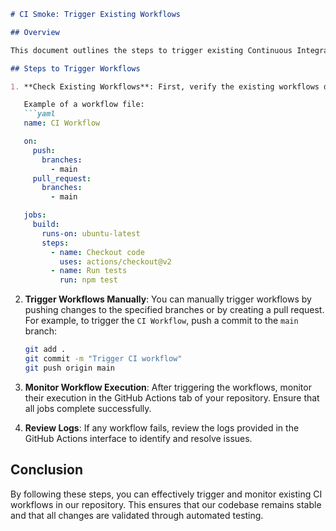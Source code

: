 ```markdown
# CI Smoke: Trigger Existing Workflows

## Overview

This document outlines the steps to trigger existing Continuous Integration (CI) workflows in our repository. The goal is to ensure that all workflows are executed correctly and that the CI pipeline is functioning as expected.

## Steps to Trigger Workflows

1. **Check Existing Workflows**: First, verify the existing workflows defined in the `.github/workflows` directory. Each workflow is defined in a YAML file.

   Example of a workflow file:
   ```yaml
   name: CI Workflow

   on:
     push:
       branches:
         - main
     pull_request:
       branches:
         - main

   jobs:
     build:
       runs-on: ubuntu-latest
       steps:
         - name: Checkout code
           uses: actions/checkout@v2
         - name: Run tests
           run: npm test
   ```

2. **Trigger Workflows Manually**: You can manually trigger workflows by pushing changes to the specified branches or by creating a pull request. For example, to trigger the `CI Workflow`, push a commit to the `main` branch:

   ```bash
   git add .
   git commit -m "Trigger CI workflow"
   git push origin main
   ```

3. **Monitor Workflow Execution**: After triggering the workflows, monitor their execution in the GitHub Actions tab of your repository. Ensure that all jobs complete successfully.

4. **Review Logs**: If any workflow fails, review the logs provided in the GitHub Actions interface to identify and resolve issues.

## Conclusion

By following these steps, you can effectively trigger and monitor existing CI workflows in our repository. This ensures that our codebase remains stable and that all changes are validated through automated testing.
```
